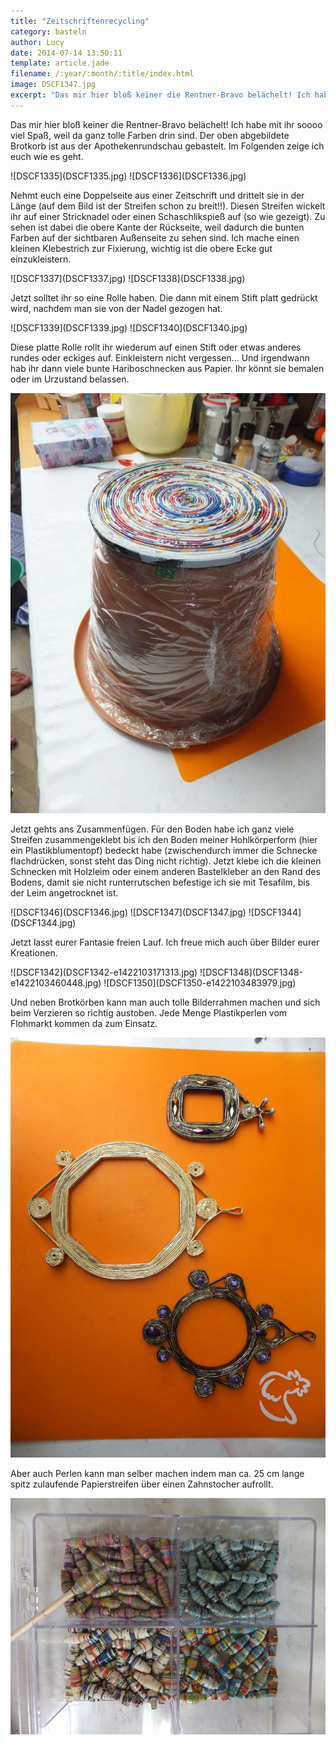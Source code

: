 ```yaml
---
title: "Zeitschriftenrecycling"
category: basteln
author: Lucy
date: 2014-07-14 13:50:11
template: article.jade
filename: /:year/:month/:title/index.html
image: DSCF1347.jpg
excerpt: "Das mir hier bloß keiner die Rentner-Bravo belächelt! Ich habe mit ihr soooo viel Spaß, weil da ganz tolle Farben drin sind."
---
```


Das mir hier bloß keiner die Rentner-Bravo belächelt! Ich habe mit ihr soooo viel Spaß, weil da ganz tolle Farben drin sind. Der oben abgebildete Brotkorb ist aus der Apothekenrundschau gebastelt. Im Folgenden zeige ich euch wie es geht.


<div id='slides' class='slideshow'>
![DSCF1335](DSCF1335.jpg)
![DSCF1336](DSCF1336.jpg)
</div>

Nehmt euch eine Doppelseite aus einer Zeitschrift und drittelt sie in der Länge (auf dem Bild ist der Streifen schon zu breit!!). Diesen Streifen wickelt ihr auf einer Stricknadel oder einen Schaschlikspieß auf (so wie gezeigt). Zu sehen ist dabei die obere Kante der Rückseite, weil dadurch die bunten Farben auf der sichtbaren Außenseite zu sehen sind. Ich mache einen kleinen Klebestrich zur Fixierung, wichtig ist die obere Ecke gut einzukleistern.


<div id='slides' class='slideshow slideshow_portrait'>
![DSCF1337](DSCF1337.jpg)
![DSCF1338](DSCF1338.jpg)
</div>

Jetzt solltet ihr so eine Rolle haben. Die dann mit einem Stift platt gedrückt wird, nachdem man sie von der Nadel gezogen hat.


<div id='slides' class='slideshow slideshow_portrait'>
![DSCF1339](DSCF1339.jpg)
![DSCF1340](DSCF1340.jpg)
</div>

Diese platte Rolle rollt ihr wiederum auf einen Stift oder etwas anderes rundes oder eckiges auf. Einkleistern nicht vergessen... Und irgendwann hab ihr dann viele bunte Hariboschnecken aus Papier. Ihr könnt sie bemalen oder im Urzustand belassen.


![DSCF1341](DSCF1341-e1422103198308.jpg)

Jetzt gehts ans Zusammenfügen. Für den Boden habe ich ganz viele Streifen zusammengeklebt bis ich den Boden meiner Hohlkörperform (hier ein Plastikblumentopf) bedeckt habe (zwischendurch immer die Schnecke flachdrücken, sonst steht das Ding nicht richtig). Jetzt klebe ich die kleinen Schnecken mit Holzleim oder einem anderen Bastelkleber an den Rand des Bodens, damit sie nicht runterrutschen befestige ich sie mit Tesafilm, bis der Leim angetrocknet ist.


<div id='slides' class='slideshow'>
![DSCF1346](DSCF1346.jpg)
![DSCF1347](DSCF1347.jpg)
![DSCF1344](DSCF1344.jpg)
</div>

Jetzt lasst eurer Fantasie freien Lauf. Ich freue mich auch über Bilder eurer Kreationen.

<div id='slides' class='slideshow slideshow_portrait'>
![DSCF1342](DSCF1342-e1422103171313.jpg)
![DSCF1348](DSCF1348-e1422103460448.jpg)
![DSCF1350](DSCF1350-e1422103483979.jpg)
</div>

Und neben Brotkörben kann man auch tolle Bilderrahmen machen und sich beim Verzieren so richtig austoben. Jede Menge Plastikperlen vom Flohmarkt kommen da zum Einsatz.      

![DSCF1349](DSCF1349.jpg)

Aber auch Perlen kann man selber machen indem man ca. 25 cm lange spitz zulaufende Papierstreifen über einen Zahnstocher aufrollt.

![DSCF1352](DSCF1352.jpg)
